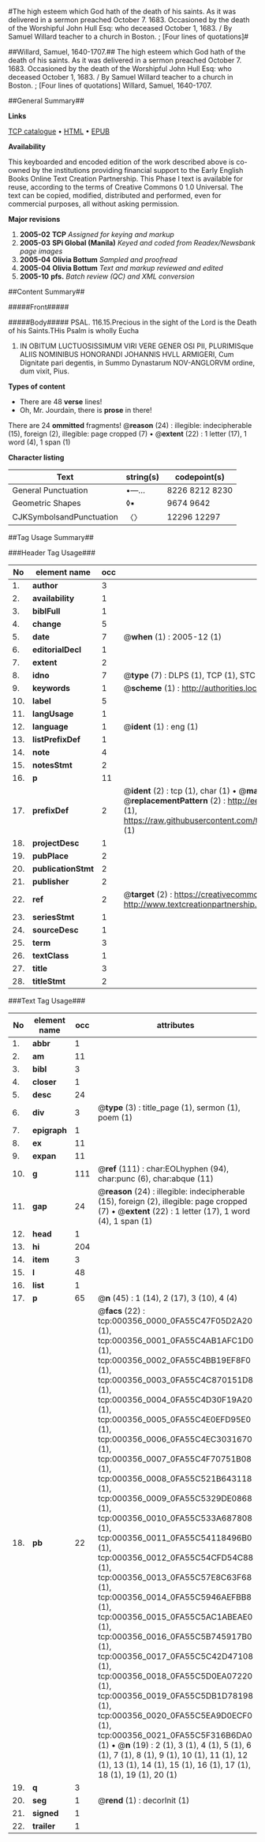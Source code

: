 #The high esteem which God hath of the death of his saints. As it was delivered in a sermon preached October 7. 1683. Occasioned by the death of the Worshipful John Hull Esq: who deceased October 1, 1683. / By Samuel Willard teacher to a church in Boston. ; [Four lines of quotations]#

##Willard, Samuel, 1640-1707.##
The high esteem which God hath of the death of his saints. As it was delivered in a sermon preached October 7. 1683. Occasioned by the death of the Worshipful John Hull Esq: who deceased October 1, 1683. / By Samuel Willard teacher to a church in Boston. ; [Four lines of quotations]
Willard, Samuel, 1640-1707.

##General Summary##

**Links**

[TCP catalogue](http://www.ota.ox.ac.uk/tcp/)  • 
[HTML](http://tei.it.ox.ac.uk/tcp/Texts-HTML/free/N00/N00280.html)  • 
[EPUB](http://tei.it.ox.ac.uk/tcp/Texts-EPUB/free/N00/N00280.epub)

**Availability**

This keyboarded and encoded edition of the
	       work described above is co-owned by the institutions
	       providing financial support to the Early English Books
	       Online Text Creation Partnership. This Phase I text is
	       available for reuse, according to the terms of Creative
	       Commons 0 1.0 Universal. The text can be copied,
	       modified, distributed and performed, even for
	       commercial purposes, all without asking permission.

**Major revisions**

1. __2005-02__ __TCP__ *Assigned for keying and markup*
1. __2005-03__ __SPi Global (Manila)__ *Keyed and coded from Readex/Newsbank page images*
1. __2005-04__ __Olivia Bottum__ *Sampled and proofread*
1. __2005-04__ __Olivia Bottum__ *Text and markup reviewed and edited*
1. __2005-10__ __pfs.__ *Batch review (QC) and XML conversion*

##Content Summary##

#####Front#####

#####Body#####
PSAL. 116.15.Precious in the sight of the Lord is the Death of his Saints.THis Psalm is wholly Eucha
1. IN OBITUM LUCTUOSISSIMUM VIRI VERE GENER OSI PII, PLURIMISque ALIIS NOMINIBUS HONORANDI JOHANNIS HVLL ARMIGERI, Cum Dignitate pari degentis, in Summo Dynastarum NOV-ANGLORVM ordine, dum vixit, Pius.

**Types of content**

  * There are 48 **verse** lines!
  * Oh, Mr. Jourdain, there is **prose** in there!

There are 24 **ommitted** fragments! 
 @__reason__ (24) : illegible: indecipherable (15), foreign (2), illegible: page cropped (7)  •  @__extent__ (22) : 1 letter (17), 1 word (4), 1 span (1)

**Character listing**


|Text|string(s)|codepoint(s)|
|---|---|---|
|General Punctuation|•—…|8226 8212 8230|
|Geometric Shapes|◊▪|9674 9642|
|CJKSymbolsandPunctuation|〈〉|12296 12297|

##Tag Usage Summary##

###Header Tag Usage###

|No|element name|occ|attributes|
|---|---|---|---|
|1.|__author__|3||
|2.|__availability__|1||
|3.|__biblFull__|1||
|4.|__change__|5||
|5.|__date__|7| @__when__ (1) : 2005-12 (1)|
|6.|__editorialDecl__|1||
|7.|__extent__|2||
|8.|__idno__|7| @__type__ (7) : DLPS (1), TCP (1), STC (2), NOTIS (1), IMAGE-SET (1), EVANS-CITATION (1)|
|9.|__keywords__|1| @__scheme__ (1) : http://authorities.loc.gov/ (1)|
|10.|__label__|5||
|11.|__langUsage__|1||
|12.|__language__|1| @__ident__ (1) : eng (1)|
|13.|__listPrefixDef__|1||
|14.|__note__|4||
|15.|__notesStmt__|2||
|16.|__p__|11||
|17.|__prefixDef__|2| @__ident__ (2) : tcp (1), char (1)  •  @__matchPattern__ (2) : ([0-9\-]+):([0-9IVX]+) (1), (.+) (1)  •  @__replacementPattern__ (2) : http://eebo.chadwyck.com/downloadtiff?vid=$1&page=$2 (1), https://raw.githubusercontent.com/textcreationpartnership/Texts/master/tcpchars.xml#$1 (1)|
|18.|__projectDesc__|1||
|19.|__pubPlace__|2||
|20.|__publicationStmt__|2||
|21.|__publisher__|2||
|22.|__ref__|2| @__target__ (2) : https://creativecommons.org/publicdomain/zero/1.0/ (1), http://www.textcreationpartnership.org/docs/. (1)|
|23.|__seriesStmt__|1||
|24.|__sourceDesc__|1||
|25.|__term__|3||
|26.|__textClass__|1||
|27.|__title__|3||
|28.|__titleStmt__|2||


###Text Tag Usage###

|No|element name|occ|attributes|
|---|---|---|---|
|1.|__abbr__|1||
|2.|__am__|11||
|3.|__bibl__|3||
|4.|__closer__|1||
|5.|__desc__|24||
|6.|__div__|3| @__type__ (3) : title_page (1), sermon (1), poem (1)|
|7.|__epigraph__|1||
|8.|__ex__|11||
|9.|__expan__|11||
|10.|__g__|111| @__ref__ (111) : char:EOLhyphen (94), char:punc (6), char:abque (11)|
|11.|__gap__|24| @__reason__ (24) : illegible: indecipherable (15), foreign (2), illegible: page cropped (7)  •  @__extent__ (22) : 1 letter (17), 1 word (4), 1 span (1)|
|12.|__head__|1||
|13.|__hi__|204||
|14.|__item__|3||
|15.|__l__|48||
|16.|__list__|1||
|17.|__p__|65| @__n__ (45) : 1 (14), 2 (17), 3 (10), 4 (4)|
|18.|__pb__|22| @__facs__ (22) : tcp:000356_0000_0FA55C47F05D2A20 (1), tcp:000356_0001_0FA55C4AB1AFC1D0 (1), tcp:000356_0002_0FA55C4BB19EF8F0 (1), tcp:000356_0003_0FA55C4C870151D8 (1), tcp:000356_0004_0FA55C4D30F19A20 (1), tcp:000356_0005_0FA55C4E0EFD95E0 (1), tcp:000356_0006_0FA55C4EC3031670 (1), tcp:000356_0007_0FA55C4F70751B08 (1), tcp:000356_0008_0FA55C521B643118 (1), tcp:000356_0009_0FA55C5329DE0868 (1), tcp:000356_0010_0FA55C533A687808 (1), tcp:000356_0011_0FA55C54118496B0 (1), tcp:000356_0012_0FA55C54CFD54C88 (1), tcp:000356_0013_0FA55C57E8C63F68 (1), tcp:000356_0014_0FA55C5946AEFBB8 (1), tcp:000356_0015_0FA55C5AC1ABEAE0 (1), tcp:000356_0016_0FA55C5B745917B0 (1), tcp:000356_0017_0FA55C5C42D47108 (1), tcp:000356_0018_0FA55C5D0EA07220 (1), tcp:000356_0019_0FA55C5DB1D78198 (1), tcp:000356_0020_0FA55C5EA9D0ECF0 (1), tcp:000356_0021_0FA55C5F316B6DA0 (1)  •  @__n__ (19) : 2 (1), 3 (1), 4 (1), 5 (1), 6 (1), 7 (1), 8 (1), 9 (1), 10 (1), 11 (1), 12 (1), 13 (1), 14 (1), 15 (1), 16 (1), 17 (1), 18 (1), 19 (1), 20 (1)|
|19.|__q__|3||
|20.|__seg__|1| @__rend__ (1) : decorInit (1)|
|21.|__signed__|1||
|22.|__trailer__|1||
